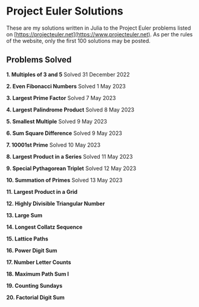 # Project Euler Solutions

These are my solutions written in Julia to the Project Euler problems listed on [https://projecteuler.net](https://www.projecteuler.net). As per the rules of the website, only the first 100 solutions may be posted. 

## Problems Solved

 **1. Multiples of 3 and 5** Solved 31 December 2022
 
 **2. Even Fibonacci Numbers** Solved 1 May 2023
 
 **3. Largest Prime Factor** Solved 7 May 2023
 
 **4. Largest Palindrome Product** Solved 8 May 2023
 
 **5. Smallest Multiple** Solved 9 May 2023
 
 **6. Sum Square Difference** Solved 9 May 2023
 
 **7. 10001st Prime** Solved 10 May 2023
 
 **8. Largest Product in a Series** Solved 11 May 2023
 
 **9. Special Pythagorean Triplet** Solved 12 May 2023
 
 **10. Summation of Primes** Solved 13 May 2023
 
 **11. Largest Product in a Grid**
 
 **12. Highly Divisible Triangular Number**
 
 **13. Large Sum**
 
 **14. Longest Collatz Sequence**
 
 **15. Lattice Paths**
 
 **16. Power Digit Sum**
 
 **17. Number Letter Counts**
 
 **18. Maximum Path Sum I**
 
 **19. Counting Sundays**
 
 **20. Factorial Digit Sum**
